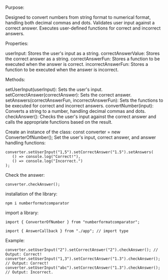 Purpose:

Designed to convert numbers from string format to numerical format, handling both decimal commas and dots.
Validates user input against a correct answer.
Executes user-defined functions for correct and incorrect answers.

Properties:

userInput: Stores the user's input as a string.
correctAnswerValue: Stores the correct answer as a string.
correctAnswerFun: Stores a function to be executed when the answer is correct.
incorrectAnswerFun: Stores a function to be executed when the answer is incorrect.

Methods:

setUserInput(userInput): Sets the user's input.
setCorrectAnswer(correctAnswer): Sets the correct answer.
setAnswers(correctAnswerFun, incorrectAnswerFun): Sets the functions to be executed for correct and incorrect answers.
convertNumber(input): Converts a string to a number, handling decimal commas and dots.
checkAnswer(): Checks the user's input against the correct answer and calls the appropriate functions based on the result.

Create an instance of the class: const converter = new ConverterOfNumber();
Set the user's input, correct answer, and answer handling functions:

    converter.setUserInput("1,5").setCorrectAnswer("1.5").setAnswers(
       () => console.log("Correct!"),
       () => console.log("Incorrect.")
    );
Check the answer:

    converter.checkAnswer();
installation of the library:

    npm i numberformatcomparator
import a library:

    import { ConverterOfNumber } from "numberformatcomparator";
    
    import { AnswerCallback } from "./app"; // import type

Example:

    converter.setUserInput("2").setCorrectAnswer("2").checkAnswer(); // Output: Correct!
    converter.setUserInput("1,3").setCorrectAnswer("1.3").checkAnswer(); // Output: Correct!
    converter.setUserInput("abc").setCorrectAnswer("1.3").checkAnswer(); // Output: Incorrect.
